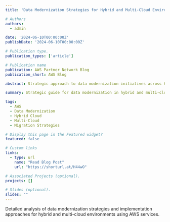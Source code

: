 ```yaml
---
title: 'Data Modernization Strategies for Hybrid and Multi-Cloud Environments'

# Authors
authors:
  - admin

date: '2024-06-10T00:00:00Z'
publishDate: '2024-06-10T00:00:00Z'

# Publication type.
publication_types: ['article']

# Publication name
publication: AWS Partner Network Blog
publication_short: AWS Blog

abstract: Strategic approach to data modernization initiatives across hybrid and multi-cloud architectures, with focus on partner integration patterns and migration best practices.

summary: Strategic guide for data modernization in hybrid and multi-cloud environments with AWS partner solutions.

tags:
  - AWS
  - Data Modernization
  - Hybrid Cloud
  - Multi-Cloud
  - Migration Strategies

# Display this page in the Featured widget?
featured: false

# Custom links
links:
  - type: url
    name: "Read Blog Post"
    url: "https://shorturl.at/H44wO"

# Associated Projects (optional).
projects: []

# Slides (optional).
slides: ""
---
```


Detailed analysis of data modernization strategies and implementation approaches for hybrid and multi-cloud environments using AWS services.